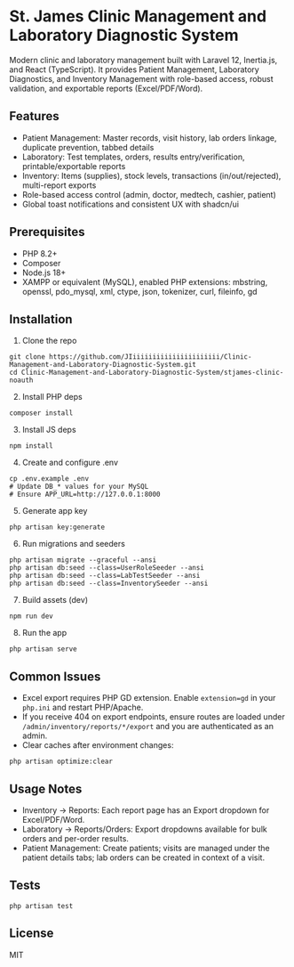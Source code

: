 # St. James Clinic Management and Laboratory Diagnostic System

Modern clinic and laboratory management built with Laravel 12, Inertia.js, and React (TypeScript). It provides Patient Management, Laboratory Diagnostics, and Inventory Management with role-based access, robust validation, and exportable reports (Excel/PDF/Word).

## Features

- Patient Management: Master records, visit history, lab orders linkage, duplicate prevention, tabbed details
- Laboratory: Test templates, orders, results entry/verification, printable/exportable reports
- Inventory: Items (supplies), stock levels, transactions (in/out/rejected), multi-report exports
- Role-based access control (admin, doctor, medtech, cashier, patient)
- Global toast notifications and consistent UX with shadcn/ui

## Prerequisites

- PHP 8.2+
- Composer
- Node.js 18+
- XAMPP or equivalent (MySQL), enabled PHP extensions: mbstring, openssl, pdo_mysql, xml, ctype, json, tokenizer, curl, fileinfo, gd

## Installation

1. Clone the repo

```
git clone https://github.com/JIiiiiiiiiiiiiiiiiiiiiii/Clinic-Management-and-Laboratory-Diagnostic-System.git
cd Clinic-Management-and-Laboratory-Diagnostic-System/stjames-clinic-noauth
```

2. Install PHP deps

```
composer install
```

3. Install JS deps

```
npm install
```

4. Create and configure .env

```
cp .env.example .env
# Update DB_* values for your MySQL
# Ensure APP_URL=http://127.0.0.1:8000
```

5. Generate app key

```
php artisan key:generate
```

6. Run migrations and seeders

```
php artisan migrate --graceful --ansi
php artisan db:seed --class=UserRoleSeeder --ansi
php artisan db:seed --class=LabTestSeeder --ansi
php artisan db:seed --class=InventorySeeder --ansi
```

7. Build assets (dev)

```
npm run dev
```

8. Run the app

```
php artisan serve
```

## Common Issues

- Excel export requires PHP GD extension. Enable `extension=gd` in your `php.ini` and restart PHP/Apache.
- If you receive 404 on export endpoints, ensure routes are loaded under `/admin/inventory/reports/*/export` and you are authenticated as an admin.
- Clear caches after environment changes:

```
php artisan optimize:clear
```

## Usage Notes

- Inventory → Reports: Each report page has an Export dropdown for Excel/PDF/Word.
- Laboratory → Reports/Orders: Export dropdowns available for bulk orders and per-order results.
- Patient Management: Create patients; visits are managed under the patient details tabs; lab orders can be created in context of a visit.

## Tests

```
php artisan test
```

## License

MIT
